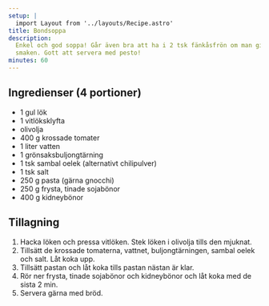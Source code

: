 ```yaml
---
setup: |
  import Layout from '../layouts/Recipe.astro'
title: Bondsoppa
description:
  Enkel och god soppa! Går även bra att ha i 2 tsk fänkåsfrön om man gillar den
  smaken. Gott att servera med pesto!
minutes: 60
---
```


## Ingredienser (4 portioner)

- 1 gul lök
- 1 vitlöksklyfta
- olivolja
- 400 g krossade tomater
- 1 liter vatten
- 1 grönsaksbuljongtärning
- 1 tsk sambal oelek (alternativt chilipulver)
- 1 tsk salt
- 250 g pasta (gärna gnocchi)
- 250 g frysta, tinade sojabönor
- 400 g kidneybönor

## Tillagning

1. Hacka löken och pressa vitlöken. Stek löken i olivolja tills den mjuknat.
1. Tillsätt de krossade tomaterna, vattnet, buljongtärningen, sambal oelek och
   salt. Låt koka upp.
1. Tillsätt pastan och låt koka tills pastan nästan är klar.
1. Rör ner frysta, tinade sojabönor och kidneybönor och låt koka med de sista 2
   min.
1. Servera gärna med bröd.
